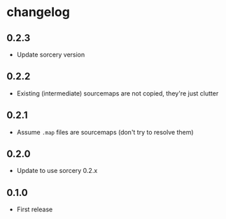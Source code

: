 # changelog

## 0.2.3

* Update sorcery version

## 0.2.2

* Existing (intermediate) sourcemaps are not copied, they're just clutter

## 0.2.1

* Assume `.map` files are sourcemaps (don't try to resolve them)

## 0.2.0

* Update to use sorcery 0.2.x

## 0.1.0

* First release